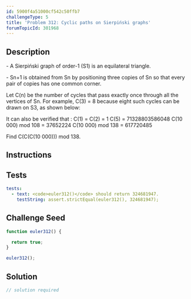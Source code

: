 ```yaml
---
id: 5900f4a51000cf542c50ffb7
challengeType: 5
title: 'Problem 312: Cyclic paths on Sierpiński graphs'
forumTopicId: 301968
---
```


## Description

<section id='description'>

\- A Sierpiński graph of order-1 (S1) is an equilateral triangle.

\- Sn+1 is obtained from Sn by positioning three copies of Sn so that every pair of copies has one common corner.

Let C(n) be the number of cycles that pass exactly once through all the vertices of Sn. For example, C(3) = 8 because eight such cycles can be drawn on S3, as shown below:

It can also be verified that : C(1) = C(2) = 1 C(5) = 71328803586048 C(10 000) mod 108 = 37652224 C(10 000) mod 138 = 617720485

Find C(C(C(10 000))) mod 138.

</section>

## Instructions

<section id='instructions'>

</section>

## Tests

<section id='tests'>

```yml
tests:
  - text: <code>euler312()</code> should return 324681947.
    testString: assert.strictEqual(euler312(), 324681947);

```

</section>

## Challenge Seed

<section id='challengeSeed'>

<div id='js-seed'>

```js
function euler312() {

  return true;
}

euler312();
```

</div>

</section>

## Solution

<section id='solution'>

```js
// solution required
```

</section>

